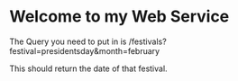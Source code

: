 # Welcome to my Web Service 

The Query you need to put in is /festivals?festival=presidentsday&month=february

This should return the date of that festival.